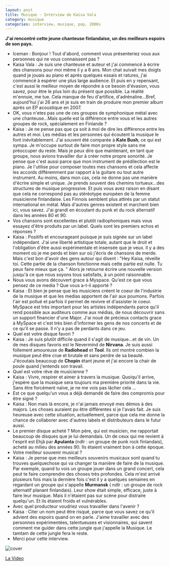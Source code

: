 ```yaml
---
layout: post
title: Musique - Interview de Kaisa Vala
category: musique
categories: interview, musique, pop, 2000s
---
```


**J'ai rencontré cette jeune chanteuse finlandaise, un des meilleurs espoirs de son pays.**


* Iceman : Bonjour ! Tout d'abord, comment vous présenteriez vous aux personnes qui ne vous connaissent pas ?
* Kaisa Vala : Je suis une chanteuse et auteur et j'ai commencé à écrire des chansons pour moi même il y a 6 ans. Mon chat suivait mes doigts quand je jouais au piano et après quelques essais et ratures, j'ai commencé à espérer une plus large audience. Et puis en y repensant, c'est aussi le meilleur moyen de répondre à ce besoin d'évasion, vous savez, pour être le plus loin du présent que possible. La réalité m'ennuie, me tue. Cela manque de feu d'artifice, d'adrénaline...Bref, aujourd'hui j'ai 26 ans et je suis en train de produire mon premier album après un EP acoustique en 2007.
* OK, vous n'etes pas une de ces groupes de symphonique métal avec une chanteuse...Mais quelle est la différence entre vous et les autres groupes de rock, spécialement en Finlande ?
* Kaisa : Je ne pense pas que ça soit à moi de dire les différence entre les autres et moi. Les médias et les personnes qui écoutent la musique le font inévitablement. J'ai souvent été comparée à **Kate Bush**, ce qui est sympa. Je m'occupe surtout de faire mon propre style sans me préoccuper du reste. Mais je peux dire que maintenant, en tant que groupe, nous avions travailler dur à créer notre propre sonorité. Je pense que c'est aussi parce que mon instrument de prédilection est le piano. Je l'utilise pour composer toutes mes chansons et cela affecte les accords différemment par rapport à la guitare ou tout autre instrument. Au moins, dans mon cas, cela ne donne pas une manière d'écrire simple et unique. Je prends souvent des chemins tortueux...des structures de musique progressive.
Et puis vous avez raison en disant que cela ne correspond pas au stéréotype européen de la femme musicienne finlandaise. Les Finnois semblent plus attirés par un statut international en métal. Mais d'autres genres existent et marchent bien ici, vous savez. J'ai grandi en écoutant du punk et du rock alternatif dans les années 80 et 90.
* Vos chansons sont excellentes et plutôt radiophoniques mais vous essayez d'être produits par un label. Quels sont les premiers echos et réponses ?
* Kaisa : Positifs et encourageant puisque je suis signée sur un label indépendant. J'ai une liberté artistique totale, autant que le droit et l'obligation d'être aussi expérimentale et insensée que je veux. Il y a des moment où je me perds et bien sur où j'écris de chansons de merde. Mais c'est bon d'avoir des gens autour qui disent : "Hey Kaisa, réveille toi. Cette partie de la chanson fonctionne mais cette partie est nulle. Tu peux faire mieux que ça. " Alors je retourne écrire une nouvelle version jusqu'à ce que nous soyons tous satisfaits, à un point raisonnable.
* Nous vous avons découvert grace à Myspace. Qu'est ce que vous pensez de ce media ? Que vous a-t-il apporté ?
* Kaisa : Et bien je pense que les musiciens créent le coeur de l'industrie de la musique et que les medias apportent de l'air aux poumons. Parfois l'air est pollué et parfois il permet de revivre et d'assister le coeur. MySpace est très important pour les artistes indépendants parce qu'il rend possible aux auditeurs comme aux médias, de nous découvrir sans un support financier d'une Major. J'ai noué de précieux contacts grace à MySpace et c'est très bien d'informer les gens de nos concerts et de ce qu'il se passe. Il n'y a pas de perdants dans ce jeu.
* Quel est votre disque favori ?
* Kaisa : Je suis plutôt difficile quand il s'agit de musique...et de vin. Un de mes disques favoris est le Nevermind de **Nirvana**. Je suis aussi follement amoureuse de **Radiohead** et **Tool**. Ils ont montré combien la musique peut être crue et brutale et sans perdre de sa beauté. J'écoutais beaucoup de **Chopin** étant jeune et j'ai encore la chair de poule quand j'entends son travail.
* Quel est votre rêve de musicienne ?
* Kaisa : Vivre, respirer et aimer à travers la musique. Quoiqu'il arrive, j'espère que la musique sera toujours ma première priorité dans la vie. Sans être forcément naïve, je ne me vois pas lâcher cela ...
* Est ce que quelqu'un vous a déjà demandé de faire des compromis pour être signé ? 
* Kaisa : Non mais là encore, je n'ai jamais envoyé mes démos à des majors. Les choses auraient pu être différentes si je l'avais fait. Je suis heureuse avec cette situation, actuellement, parce que cela me donne la chance de collaborer avec d'autres labels et distributeurs dans le futur aussi.
* Le premier disque acheté ? 
Mon père, qui est musicien, me rapportait beaucoup de disques que je lui demandais. Un de ceux qui me revient à l'esprit est Ehjä par **Apulanta** (ndlr : un groupe de punk rock finlandais), acheté au milieu des années 90. Ils étaient vraiment bon à cette époque.
* Votre meilleur souvenir musical ? 
* Kaisa : Je pense que mes meilleurs souvenirs musicaux sont quand tu trouves quelquechose qui va changer ta manière de faire de la musique. Par exemple, quand tu vois un groupe jouer dans un grand concert, cela peut te faire comprendre des choses très profondes. Cela m'est arrivé plusieurs fois mais la dernière fois c'est il y a quelques semaines en regardant un groupe qui s'appelle **Murmansk** ( ndlr : un groupe de rock alternatif planant finlandais). Leur show était simple, efficace, juste à faire leur musique. Mais il n'étaient pas sur scène pour distraire quelqu'un. Et ils étaient froids et vulnérables.
* Avec quel producteur voudriez vous travailler dans l'avenir ?
* Kaisa : Citer un nom peut être risqué, parce que vous savez ce qu'il advient des espoirs quand on en parle. J'aime travailler avec des personnes expérimentées, talentueuses et visionnaires, qui savent comment me guider dans cette jungle que j'appelle la Musique. Le tamtam de cette jungle fera le reste.
* Merci pour cette interview.


![cover](http://cheziceman.files.wordpress.com/2014/11/kaisavala.jpg)

[La Video](http://www.youtube.com/watch?v=HttcblOFfN0)
